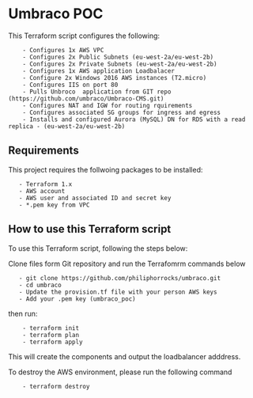  
Umbraco POC
===============

This Terraform script configures the following:

        - Configures 1x AWS VPC
        - Configures 2x Public Subnets (eu-west-2a/eu-west-2b)
        - Configures 2x Private Subnets (eu-west-2a/eu-west-2b)
        - Configures 1x AWS application Loadbalacer
        - Configure 2x Windows 2016 AWS instances (T2.micro)
        - Configures IIS on port 80 
        - Pulls Unbroco  application from GIT repo (https://github.com/umbraco/Umbraco-CMS.git)
        - Configures NAT and IGW for routing rquirements
        - Configures associated SG groups for ingress and egress
        - Installs and configured Aurora (MySQL) DN for RDS with a read replica - (eu-west-2a/eu-west-2b)
       

Requirements
-------------

This project requires the follwoing packages to be installed:

       - Terraform 1.x
       - AWS account
       - AWS user and associated ID and secret key
       - *.pem key from VPC


How to use this Terraform script
--------------------------------
    
To use this Terraform script, following the steps below:

Clone files form Git repository and run the Terrafomrm commands below

       - git clone https://github.com/philiphorrocks/umbraco.git
       - cd umbraco
       - Update the provision.tf file with your person AWS keys
       - Add your .pem key (umbraco_poc)
       
then run:

        - terraform init
        - terraform plan
        - terraform apply

This will create the components and output the loadbalancer adddress.

To destroy the AWS environment, please run the following command

        - terraform destroy

